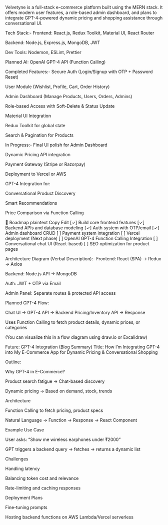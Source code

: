 Velvetyne is a full-stack e-commerce platform built using the MERN stack. It offers modern user features, a role-based admin dashboard, and plans to integrate GPT-4-powered dynamic pricing and shopping assistance through conversational UI.

Tech Stack:-
Frontend: React.js, Redux Toolkit, Material UI, React Router

Backend: Node.js, Express.js, MongoDB, JWT

Dev Tools: Nodemon, ESLint, Prettier

Planned AI: OpenAI GPT-4 API (Function Calling)

Completed Features:-
Secure Auth (Login/Signup with OTP + Password Reset)

User Module (Wishlist, Profile, Cart, Order History)

Admin Dashboard (Manage Products, Users, Orders, Admins)

Role-based Access with Soft-Delete & Status Update

Material UI Integration

Redux Toolkit for global state

Search & Pagination for Products

In Progress:-
Final UI polish for Admin Dashboard

Dynamic Pricing API integration

Payment Gateway (Stripe or Razorpay)

Deployment to Vercel or AWS

GPT-4 Integration for:

Conversational Product Discovery

Smart Recommendations

Price Comparison via Function Calling

🧭 Roadmap
plaintext
Copy
Edit
[✓] Build core frontend features
[✓] Backend APIs and database modeling
[✓] Auth system with OTP/email
[✓] Admin dashboard CRUD
[ ] Payment system integration
[ ] Vercel deployment (Next phase)
[ ] OpenAI GPT-4 Function Calling Integration
[ ] Conversational chat UI (React-based)
[ ] SEO optimization for product pages

Architecture Diagram (Verbal Description):-
Frontend: React (SPA) → Redux → Axios

Backend: Node.js API → MongoDB

Auth: JWT + OTP via Email

Admin Panel: Separate routes & protected API access

Planned GPT-4 Flow:

Chat UI → GPT-4 API → Backend Pricing/Inventory API → Response

Uses Function Calling to fetch product details, dynamic prices, or categories

(You can visualize this in a flow diagram using draw.io or Excalidraw)

Future: GPT-4 Integration (Blog Summary)
Title: How I’m Integrating GPT-4 into My E-Commerce App for Dynamic Pricing & Conversational Shopping

Outline:

Why GPT-4 in E-Commerce?

Product search fatigue → Chat-based discovery

Dynamic pricing → Based on demand, stock, trends

Architecture

Function Calling to fetch pricing, product specs

Natural Language → Function → Response → React Component

Example Use Case

User asks: “Show me wireless earphones under ₹2000”

GPT triggers a backend query → fetches → returns a dynamic list

Challenges

Handling latency

Balancing token cost and relevance

Rate-limiting and caching responses

Deployment Plans

Fine-tuning prompts

Hosting backend functions on AWS Lambda/Vercel serverless